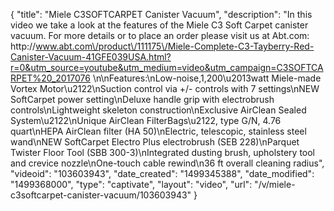 {
    "title": "Miele C3SOFTCARPET Canister Vacuum",
    "description": "In this video we take a look at the features of the Miele C3 Soft Carpet canister vacuum.  For more details or to place an order please visit us at Abt.com: http:\/\/www.abt.com\/product\/111175\/Miele-Complete-C3-Tayberry-Red-Canister-Vacuum-41GFE039USA.html?r=0&utm_source=youtube&utm_medium=video&utm_campaign=C3SOFTCARPET%20_2017076 \n\nFeatures:\nLow-noise,1,200\u2013watt Miele-made Vortex Motor\u2122\nSuction control via +\/- controls with 7 settings\nNEW SoftCarpet power setting\nDeluxe handle grip with electrobrush controls\nLightweight skeleton construction\nExclusive AirClean Sealed System\u2122\nUnique AirClean FilterBags\u2122, type G\/N, 4.76 quart\nHEPA AirClean filter (HA 50)\nElectric, telescopic, stainless steel wand\nNEW SoftCarpet Electro Plus electrobrush (SEB 228)\nParquet Twister Floor Tool (SBB 300-3)\nIntegrated dusting brush, upholstery tool and crevice nozzle\nOne-touch cable rewind\n36 ft overall cleaning radius",
    "videoid": "103603943",
    "date_created": "1499345388",
    "date_modified": "1499368000",
    "type": "captivate",
    "layout": "video",
    "url": "\/v\/miele-c3softcarpet-canister-vacuum\/103603943"
}